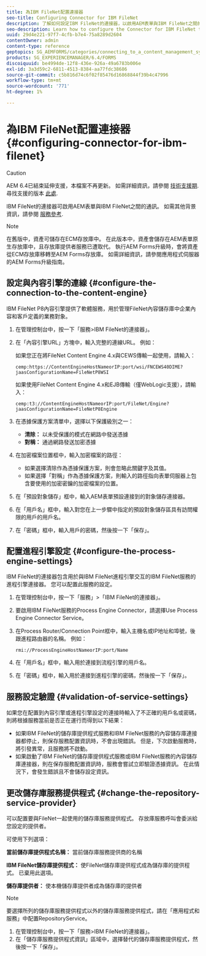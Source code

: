 ```yaml
---
title: 為IBM FileNet配置連接器
seo-title: Configuring Connector for IBM FileNet
description: 了解如何設定IBM FileNet的連接器，以啟用AEM表單與IBM FileNet之間的通訊。
seo-description: Learn how to configure the Connector for IBM FileNet to enable communication between AEM forms and IBM FileNet.
uuid: 29d4e221-97f7-4cfb-b7e4-75a8289d2604
contentOwner: admin
content-type: reference
geptopics: SG_AEMFORMS/categories/connecting_to_a_content_management_system
products: SG_EXPERIENCEMANAGER/6.4/FORMS
discoiquuid: be4994de-12f8-436e-926a-49a6783b006e
exl-id: 3a3d59c2-6811-4513-8384-aa77fdc38686
source-git-commit: c5b816d74c6f02f85476d16868844f39b4c47996
workflow-type: tm+mt
source-wordcount: '771'
ht-degree: 1%

---
```


# 為IBM FileNet配置連接器 {#configuring-connector-for-ibm-filenet}

>[!CAUTION]
>
>AEM 6.4已結束延伸支援，本檔案不再更新。 如需詳細資訊，請參閱 [技術支援期](https://helpx.adobe.com//tw/support/programs/eol-matrix.html). 尋找支援的版本 [此處](https://experienceleague.adobe.com/docs/).

IBM FileNet的連接器可啟用AEM表單與IBM FileNet之間的通訊。 如需其他背景資訊，請參閱 [服務參考](https://www.adobe.com/go/learn_aemforms_services_63).

>[!NOTE]
>
>在舊版中，資產可儲存在ECM存放庫中。 在此版本中，資產會儲存在AEM表單原生存放庫中，且存放庫提供者服務已遭取代。 執行AEM Forms升級時，會將資產從ECM存放庫移轉至AEM Forms存放庫。 如需詳細資訊，請參閱應用程式伺服器的AEM Forms升級指南。

## 設定與內容引擎的連線 {#configure-the-connection-to-the-content-engine}

IBM FileNet P8內容引擎提供了軟體服務，用於管理FileNet內容儲存庫中企業內容和客戶定義的業務對象。

1. 在管理控制台中，按一下「服務>IBM FileNet的連接器」。
1. 在「內容引擎URL」方塊中，輸入完整的連線URL。 例如：

   如果您正在將FileNet Content Engine 4.x與CEWS傳輸一起使用，請輸入：

   `cemp:https://ContentEngineHostNameorIP:port/wsi/FNCEWS40DIME?jaasConfigurationName=FileNetP8WSI`

   如果使用FileNet Content Engine 4.x和EJB傳輸（僅WebLogic支援），請輸入：

   `cemp:t3://ContentEngineHostNameorIP:port/FileNet/Engine?jaasConfigurationName=FileNetP8Engine`

1. 在憑據保護方案清單中，選擇以下保護級別之一：

   * **清除：** 以未受保護的模式在網路中發送憑據
   * **對稱：** 通過網路發送加密憑據

1. 在加密檔案位置框中，輸入加密檔案的路徑：

   * 如果選擇清除作為憑據保護方案，則會忽略此關鍵字及其值。
   * 如果選擇「對稱」作為憑據保護方案，則輸入的路徑指向表單伺服器上包含要使用的加密密鑰的加密檔案的位置。

1. 在「預設對象儲存」框中，輸入AEM表單預設連接到的對象儲存連接器。
1. 在「用戶名」框中，輸入對您在上一步驟中指定的預設對象儲存區具有訪問權限的用戶的用戶名。
1. 在「密碼」框中，輸入用戶的密碼，然後按一下「保存」。

## 配置進程引擎設定 {#configure-the-process-engine-settings}

IBM FileNet的連接器包含用於與IBM FileNet進程引擎交互的IBM FileNet服務的進程引擎連接器。 您可以配置此服務的設定。

1. 在管理控制台中，按一下「服務」>「IBM FileNet的連接器」。
1. 要啟用IBM FileNet服務的Process Engine Connector，請選擇Use Process Engine Connector Service。
1. 在Process Router/Connection Point框中，輸入主機名或IP地址和埠號，後跟進程路由器的名稱。 例如：

   `rmi://ProcessEngineHostNameorIP:port/Name`

1. 在「用戶名」框中，輸入用於連接到流程引擎的用戶名。
1. 在「密碼」框中，輸入用於連接到進程引擎的密碼，然後按一下「保存」。

## 服務設定驗證 {#validation-of-service-settings}

如果您在配置到內容引擎或進程引擎設定的連接時輸入了不正確的用戶名或密碼，則將根據服務當前是否正在運行而得到以下結果：

* 如果IBM FileNet的儲存庫提供程式服務和IBM FileNet服務的內容儲存庫連接器都停止，則保存服務配置資訊時，不會出現錯誤。 但是，下次啟動服務時，將引發異常，且服務將不啟動。
* 如果啟動了IBM FileNet的儲存庫提供程式服務或IBM FileNet服務的內容儲存庫連接器，則在保存服務配置資訊時，服務會嘗試立即驗證憑據資訊。 在此情況下，會發生錯誤且不會儲存設定資訊。

## 更改儲存庫服務提供程式 {#change-the-repository-service-provider}

可以配置要與FileNet一起使用的儲存庫服務提供程式。 存放庫服務呼叫會委派給您設定的提供者。

可使用下列選項：

**當前儲存庫提供程式名稱：** 當前儲存庫服務提供商的名稱

**IBM FileNet儲存庫提供程式：** 使FileNet儲存庫提供程式成為儲存庫的提供程式。 已棄用此選項。

**儲存庫提供者：** 使本機儲存庫提供者成為儲存庫的提供者

>[!NOTE]
>
>要選擇所列的儲存庫服務提供程式以外的儲存庫服務提供程式，請在「應用程式和服務」中配置RepositoryService。 <!-- Fix broken link(See Managing Services) -->

1. 在管理控制台中，按一下「服務>IBM FileNet的連接器」。
1. 在「儲存庫服務提供程式資訊」區域中，選擇替代的儲存庫服務提供程式，然後按一下「保存」。
